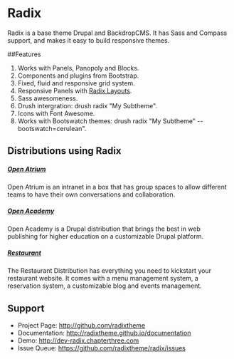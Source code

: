 # Radix
Radix is a base theme Drupal and BackdropCMS. It has Sass and Compass support, and makes it easy to build responsive themes.

##Features
1. Works with Panels, Panopoly and Blocks.
2. Components and plugins from Bootstrap.
3. Fixed, fluid and responsive grid system.
4. Responsive Panels with [Radix Layouts](http://drupal.org/project/radix_layouts).
5. Sass awesomeness.
6. Drush intergration: drush radix "My Subtheme".
7. Icons with Font Awesome.
8. Works with Bootswatch themes: drush radix "My Subtheme" --bootswatch=cerulean".

## Distributions using Radix
##### [Open Atrium](http://openatrium.com/)
Open Atrium is an intranet in a box that has group spaces to allow different teams to have their own conversations and collaboration.

##### [Open Academy](http://drupal.org/project/openacademy)
Open Academy is a Drupal distribution that brings the best in web publishing for higher education on a customizable Drupal platform.

##### [Restaurant](http://drupal.org/project/restaurant)
The Restaurant Distribution has everything you need to kickstart your restaurant website. It comes with a menu management system, a reservation system, a customizable blog and events management.

## Support
* Project Page:   http://github.com/radixtheme
* Documentation:  http://radixtheme.github.io/documentation
* Demo:           http://dev-radix.chapterthree.com
* Issue Queue:    https://github.com/radixtheme/radix/issues

